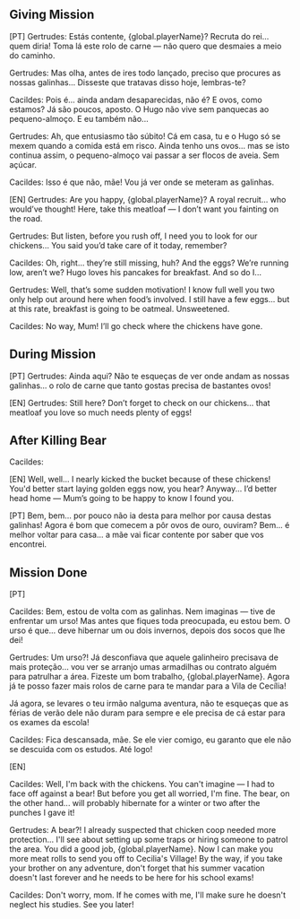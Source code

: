 ## Giving Mission

[PT]
Gertrudes:
Estás contente, {global.playerName}? Recruta do rei… quem diria! Toma lá este rolo de carne — não quero que desmaies a meio do caminho.

Gertrudes:
Mas olha, antes de ires todo lançado, preciso que procures as nossas galinhas... Disseste que tratavas disso hoje, lembras-te?

Cacildes:
Pois é… ainda andam desaparecidas, não é? E ovos, como estamos? Já são poucos, aposto. O Hugo não vive sem panquecas ao pequeno-almoço. E eu também não...

Gertrudes:
Ah, que entusiasmo tão súbito! Cá em casa, tu e o Hugo só se mexem quando a comida está em risco. Ainda tenho uns ovos... mas se isto continua assim, o pequeno-almoço vai passar a ser flocos de aveia. Sem açúcar.

Cacildes:
Isso é que não, mãe! Vou já ver onde se meteram as galinhas.

[EN]
Gertrudes:
Are you happy, {global.playerName}? A royal recruit… who would’ve thought! Here, take this meatloaf — I don’t want you fainting on the road.

Gertrudes:
But listen, before you rush off, I need you to look for our chickens... You said you’d take care of it today, remember?

Cacildes:
Oh, right… they’re still missing, huh? And the eggs? We’re running low, aren’t we? Hugo loves his pancakes for breakfast. And so do I...

Gertrudes:
Well, that’s some sudden motivation! I know full well you two only help out around here when food’s involved. I still have a few eggs... but at this rate, breakfast is going to be oatmeal. Unsweetened.

Cacildes:
No way, Mum! I’ll go check where the chickens have gone.

## During Mission

[PT]
Gertrudes:
Ainda aqui? Não te esqueças de ver onde andam as nossas galinhas... o rolo de carne que tanto gostas precisa de bastantes ovos!

[EN]
Gertrudes:
Still here? Don’t forget to check on our chickens… that meatloaf you love so much needs plenty of eggs!

## After Killing Bear

Cacildes:

[EN]
Well, well... I nearly kicked the bucket because of these chickens! You'd better start laying golden eggs now, you hear? Anyway... I’d better head home — Mum’s going to be happy to know I found you.

[PT]
Bem, bem… por pouco não ia desta para melhor por causa destas galinhas! Agora é bom que comecem a pôr ovos de ouro, ouviram? Bem... é melhor voltar para casa... a mãe vai ficar contente por saber que vos encontrei.

## Mission Done

[PT]

Cacildes:
Bem, estou de volta com as galinhas. Nem imaginas — tive de enfrentar um urso! Mas antes que fiques toda preocupada, eu estou bem. O urso é que... deve hibernar um ou dois invernos, depois dos socos que lhe dei!

Gertrudes:
Um urso?! Já desconfiava que aquele galinheiro precisava de mais proteção... vou ver se arranjo umas armadilhas ou contrato alguém para patrulhar a área. Fizeste um bom trabalho, {global.playerName}. Agora já te posso fazer mais rolos de carne para te mandar para a Vila de Cecília!

Já agora, se levares o teu irmão nalguma aventura, não te esqueças que as férias de verão dele não duram para sempre e ele precisa de cá estar para os exames da escola!

Cacildes:
Fica descansada, mãe. Se ele vier comigo, eu garanto que ele não se descuida com os estudos. Até logo!

[EN]

Cacildes:
Well, I'm back with the chickens. You can't imagine — I had to face off against a bear! But before you get all worried, I'm fine. The bear, on the other hand... will probably hibernate for a winter or two after the punches I gave it!

Gertrudes:
A bear?! I already suspected that chicken coop needed more protection... I'll see about setting up some traps or hiring someone to patrol the area. You did a good job, {global.playerName}. Now I can make you more meat rolls to send you off to Cecilia's Village!
By the way, if you take your brother on any adventure, don't forget that his summer vacation doesn't last forever and he needs to be here for his school exams!

Cacildes:
Don't worry, mom. If he comes with me, I'll make sure he doesn't neglect his studies. See you later!